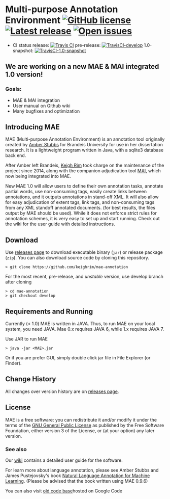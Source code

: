 # Multi-purpose Annotation Environment [![GitHub license](https://img.shields.io/github/license/keighrim/mae-annotation.svg)](http://www.gnu.org/licenses/gpl-3.0.en.html) [![Latest release](https://img.shields.io/github/release/keighrim/mae-annotation.svg)](https://github.com/keighrim/mae-annotation/releases) [![Open issues](https://img.shields.io/github/issues/keighrim/mae-annotation.svg)](https://github.com/keighrim/mae-annotation/issues)
* CI status
release: [![Travis CI](https://img.shields.io/travis/keighrim/mae-annotation/1.0-snapshot.svg)](https://travis-ci.org/keighrim/mae-annotation/) pre-release: [![TravisCI-develop](https://img.shields.io/travis/keighrim/mae-annotation/develop.svg)](https://travis-ci.org/keighrim/mae-annotation/branches) 1.0-snapshot: [![TravisCI-1.0-snapshot](https://img.shields.io/travis/keighrim/mae-annotation/1.0-snapshot.svg)](https://travis-ci.org/keighrim/mae-annotation/branches) 


## We are working on a new MAE & MAI integrated 1.0 version!

### Goals:

* MAE & MAI integration
* User manual on Github wiki
* Many bugfixes and optimization

## Introducing MAE
MAE (Multi-purpose Annotation Environment) is an annotation tool originally created by [Amber Stubbs](http://amberstubbs.net) for Brandeis University for use in her dissertation research. It is a lightweight program written in Java, with a sqlite3 database back end.

After Amber left Brandeis, [Keigh Rim](https://github.com/keighrim) took charge on the maintenance of the project since 2014, along with the companion adjudication tool [MAI](https://github.com/keighrim/mai-adjudication), which now being integrated into MAE.

New MAE 1.0 will allow users to define their own annotation tasks, annotate partial words, use non-consuming tags, easily create links between annotations, and it outputs annotations in stand-off XML. 
It will also allow for easy adjudication of extent tags, link tags, and non-consuming tags from any XML standoff annotated documents. (for best results, the files output by MAE should be used).
While it does not enforce strict rules for annotation schemes, it is very easy to set up and start running. Check out the wiki for the user guide with detailed instructions.

## Download
Use [releases page](https://github.com/keighrim/mae-annotation/releases) to download executable binary (`jar`) or release package (`zip`).
You can also download source code by cloning this repository.

    > git clone https://github.com/keighrim/mae-annotation
   
For the most recent, pre-release, and *unstable* version, use develop branch after cloning
    
    > cd mae-annotation
    > git checkout develop

## Requirements and Running
Currently (< 1.0) MAE is written in JAVA. Thus, to run MAE on your local system, you need JAVA. Mae 0.x requires JAVA 6, while 1.x requires JAVA 7.

Use JAR to run MAE
    
    > java -jar <MAE>.jar

Or if you are prefer GUI, simply double click jar file in File Explorer (or Finder).

## Change History
All changes over version history are on [releases page](https://github.com/keighrim/mae-annotation/releases).

## License
MAE is a free software: you can redistribute it and/or modify it under the terms of the [GNU General Public License](http://www.gnu.org/licenses/gpl.html) as published by the Free Software Foundation, either version 3 of the License, or (at your option) any later version.

### See also
Our [wiki](https://github.com/keighrim/mae-annotation/wiki) contains a detailed user guide for the software. 

For learn more about language annotation, please see Amber Stubbs and James Pustejovsky's book [Natural Language Annotation for Machine Learning](http://www.amazon.com/Natural-Language-Annotation-Machine-Learning/dp/1449306667/). (Please be advised that the book written using MAE 0.9.6)

You can also visit [old code base](https://code.google.com/p/mae-annotation/)hosted on Google Code 


